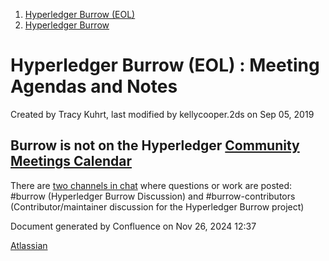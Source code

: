 1. [Hyperledger Burrow (EOL)](index.html)
2. [Hyperledger Burrow](Hyperledger-Burrow_18120709.html)

# Hyperledger Burrow (EOL) : Meeting Agendas and Notes

Created by Tracy Kuhrt, last modified by kellycooper.2ds on Sep 05, 2019

## Burrow is not on the Hyperledger [Community Meetings Calendar](https://lf-hyperledger.atlassian.net/wiki/display/HYP/Calendar+of+Public+Meetings)

There are [two channels in chat](https://chat.hyperledger.org/home) where questions or work are posted: #burrow (Hyperledger Burrow Discussion) and #burrow-contributors (Contributor/maintainer discussion for the Hyperledger Burrow project)

Document generated by Confluence on Nov 26, 2024 12:37

[Atlassian](http://www.atlassian.com/)
